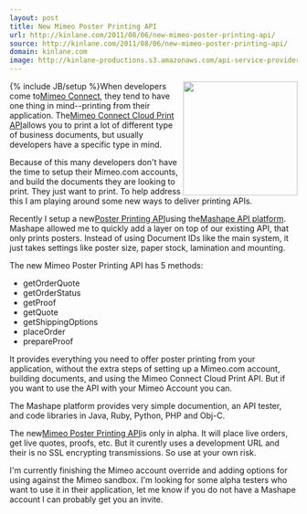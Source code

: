 ```yaml
---
layout: post
title: New Mimeo Poster Printing API
url: http://kinlane.com/2011/08/06/new-mimeo-poster-printing-api/
source: http://kinlane.com/2011/08/06/new-mimeo-poster-printing-api/
domain: kinlane.com
image: http://kinlane-productions.s3.amazonaws.com/api-service-providers/mashape-logo.png
---
```

{% include JB/setup %}<a title="Mashape API Platform" href="http://www.mashape.com/"><img src="http://kinlane-productions.s3.amazonaws.com/api-service-providers/mashape-logo.png" alt="" width="200" align="right" /></a>When developers come to<a title="Mimeo Connect" href="http://developer.mimeo.com/">Mimeo Connect</a>, they tend to have one thing in mind--printing from their application. The<a title="Mimeo Cloud Print API" href="http://developer.mimeo.com/">Mimeo Connect Cloud Print API</a>allows you to print a lot of different type of business documents, but usually developers have a specific type in mind.<p></p>
Because of this many developers don't have the time to setup their Mimeo.com accounts, and build the documents they are looking to print. They just want to print. To help address this I am playing around some new ways to deliver printing APIs.<p></p>
Recently I setup a new<a title="Poster Printing API" href="http://www.mashape.com/apis/Poster+Printing+API">Poster Printing API</a>using the<a title="Mashape API Platform" href="http://www.mashape.com/">Mashape API platform</a>. Mashape allowed me to quickly add a layer on top of our existing API, that only prints posters. Instead of using Document IDs like the main system, it just takes settings like poster size, paper stock, lamination and mounting.<p></p>
The new Mimeo Poster Printing API has 5 methods:<p></p>
<img src="http://kinlane-productions.s3.amazonaws.com/mimeo/posters-sample.png" alt="" align="right" />
<ul class="mainlist">
	<li>getOrderQuote</li>
	<li>getOrderStatus</li>
	<li>getProof</li>
	<li>getQuote</li>
	<li>getShippingOptions</li>
	<li>placeOrder</li>
	<li>prepareProof</li>
</ul>
It provides everything you need to offer poster printing from your application, without the extra steps of setting up a Mimeo.com account, building documents, and using the Mimeo Connect Cloud Print API. But if you want to use the API with your Mimeo Account you can.<p></p>
The Mashape platform provides very simple documention, an API tester, and code libraries in Java, Ruby, Python, PHP and Obj-C.<p></p>
The new<a title="Mimeo Poster Printing API" href="http://www.mashape.com/apis/Poster+Printing+API">Mimeo Poster Printing API</a>is only in alpha. It will place live orders, get live quotes, proofs, etc. But it curently uses a development URL and their is no SSL encrypting transmissions. So use at your own risk.<p></p>
I'm currently finishing the Mimeo account override and adding options for using against the Mimeo sandbox. I'm looking for some alpha testers who want to use it in their application, let me know if you do not have a Mashape account I can probably get you an invite.